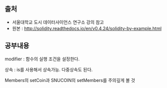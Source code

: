 ## 출처
+ 서울대학교 도시 데이터사이언스 연구소 강의 참고
+ 원본 : http://solidity.readthedocs.io/en/v0.4.24/solidity-by-example.html

## 공부내용


modifier : 함수의 실행 조건을 설정한다.

상속 : is를 사용해서 상속가능. 다중상속도 된다.

Members의 setCoin과 SNUCOIN의 setMembers를 주의깊게 볼 것